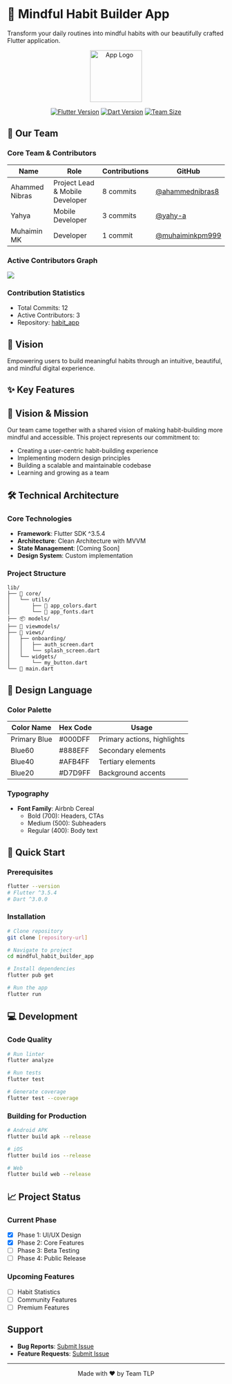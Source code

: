 # 🌱 Mindful Habit Builder App

Transform your daily routines into mindful habits with our beautifully crafted Flutter application.

<div align="center">
  <img src="assets/logo/app_logo.png" alt="App Logo" width="120"/>
  
  [![Flutter Version](https://img.shields.io/badge/Flutter-^3.5.4-blue.svg)](https://flutter.dev/)
  [![Dart Version](https://img.shields.io/badge/Dart-^3.0.0-blue.svg)](https://dart.dev/)
  [![Team Size](https://img.shields.io/badge/Team-4_Members-orange.svg)](#team)
</div>

## 👥 Our Team

### Core Team & Contributors
| Name | Role | Contributions | GitHub |
|------|------|--------------|--------|
| Ahammed Nibras | Project Lead & Mobile Developer | 8 commits | [@ahammednibras8](https://github.com/ahammednibras8) |
| Yahya | Mobile Developer | 3 commits | [@yahy-a](https://github.com/yahy-a) |
| Muhaimin MK | Developer | 1 commit | [@muhaiminkpm999](https://github.com/muhaiminkpm999) |

### Active Contributors Graph
<a href="https://github.com/ahammednibras8/habit_app/graphs/contributors">
  <img src="https://contrib.rocks/image?repo=ahammednibras8/habit_app" />
</a>

### Contribution Statistics
- Total Commits: 12
- Active Contributors: 3
- Repository: [habit_app](https://github.com/ahammednibras8/habit_app)


## 🎯 Vision

Empowering users to build meaningful habits through an intuitive, beautiful, and mindful digital experience.

## ✨ Key Features

## 🎯 Vision & Mission

Our team came together with a shared vision of making habit-building more mindful and accessible. This project represents our commitment to:

- Creating a user-centric habit-building experience
- Implementing modern design principles
- Building a scalable and maintainable codebase
- Learning and growing as a team

## 🛠️ Technical Architecture

### Core Technologies
- **Framework**: Flutter SDK ^3.5.4
- **Architecture**: Clean Architecture with MVVM
- **State Management**: [Coming Soon]
- **Design System**: Custom implementation

### Project Structure
```
lib/
├── 📁 core/
│   └── utils/
│       ├── 🎨 app_colors.dart
│       └── 📝 app_fonts.dart
├── 📦 models/
├── 🧮 viewmodels/
├── 🎯 views/
│   ├── onboarding/
│   │   ├── auth_screen.dart
│   │   └── splash_screen.dart
│   └── widgets/
│       └── my_button.dart
└── 📱 main.dart
```

## 🎨 Design Language

### Color Palette
| Color Name    | Hex Code | Usage |
|---------------|----------|-------|
| Primary Blue  | #000DFF  | Primary actions, highlights |
| Blue60        | #888EFF  | Secondary elements |
| Blue40        | #AFB4FF  | Tertiary elements |
| Blue20        | #D7D9FF  | Background accents |

### Typography
- **Font Family**: Airbnb Cereal
  - Bold (700): Headers, CTAs
  - Medium (500): Subheaders
  - Regular (400): Body text

## 🚀 Quick Start

### Prerequisites
```bash
flutter --version
# Flutter ^3.5.4
# Dart ^3.0.0
```

### Installation
```bash
# Clone repository
git clone [repository-url]

# Navigate to project
cd mindful_habit_builder_app

# Install dependencies
flutter pub get

# Run the app
flutter run
```

## 💻 Development

### Code Quality
```bash
# Run linter
flutter analyze

# Run tests
flutter test

# Generate coverage
flutter test --coverage
```

### Building for Production
```bash
# Android APK
flutter build apk --release

# iOS
flutter build ios --release

# Web
flutter build web --release
```

## 📈 Project Status

### Current Phase
- [x] Phase 1: UI/UX Design
- [x] Phase 2: Core Features
- [ ] Phase 3: Beta Testing
- [ ] Phase 4: Public Release

### Upcoming Features
- [ ] Habit Statistics
- [ ] Community Features
- [ ] Premium Features

## Support

- **Bug Reports**: [Submit Issue](#)
- **Feature Requests**: [Submit Issue](#)
---

<div align="center">
  Made with ❤️ by Team TLP
</div>
